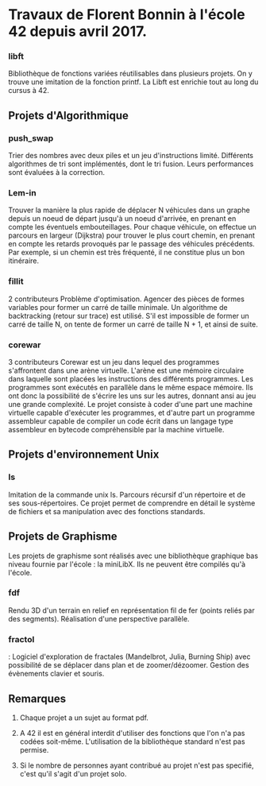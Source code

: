 <h1>Travaux de Florent Bonnin à l'école 42 depuis avril 2017.</h1>


<h3>libft</h3>
Bibliothèque de fonctions variées réutilisables dans plusieurs projets. On y trouve une imitation de la fonction printf. La Libft est enrichie tout au long du cursus à 42.


<h2>Projets d'Algorithmique</h2>

<h3>push_swap</h3>
Trier des nombres avec deux piles et un jeu d'instructions limité. Différents algorithmes de tri sont implémentés, dont le tri fusion. Leurs performances sont évaluées à la correction.

<h3>Lem-in</h3>
Trouver la manière la plus rapide de déplacer N véhicules dans un graphe depuis un noeud de départ jusqu'à un noeud d'arrivée, en prenant en compte les éventuels embouteillages. Pour chaque véhicule, on effectue un parcours en largeur (Dijkstra) pour trouver le plus court chemin, en prenant en compte les retards provoqués par le passage des véhicules précédents. Par exemple, si un chemin est très fréquenté, il ne constitue plus un bon itinéraire.

<h3>fillit</h3>
2 contributeurs
Problème d'optimisation. Agencer des pièces de formes variables pour former un carré de taille minimale. Un algorithme de backtracking (retour sur trace) est utilisé. S'il est impossible de former un carré de taille N, on tente de former un carré de taille N + 1, et ainsi de suite.

<h3>corewar</h3>
3 contributeurs
Corewar est un jeu dans lequel des programmes s'affrontent dans une arène virtuelle. L'arène est une mémoire circulaire dans laquelle sont placées les instructions des différents programmes. Les programmes sont exécutés en parallèle dans le même espace mémoire. Ils ont donc la possibilité de s'écrire les uns sur les autres, donnant ansi au jeu une grande  complexité. Le projet consiste à coder d'une part une machine virtuelle capable d'exécuter les programmes, et d'autre part un programme assembleur capable de compiler un code écrit dans un langage type assembleur en bytecode compréhensible par la machine virtuelle.


<h2>Projets d'environnement Unix</h2>

<h3>ls</h3>
Imitation de la commande unix ls. Parcours récursif d'un répertoire et de ses sous-répertoires. Ce projet permet de comprendre en détail le système de fichiers et sa manipulation avec des fonctions standards.


<h2>Projets de Graphisme</h2>

Les projets de graphisme sont réalisés avec une bibliothèque graphique bas niveau fournie par l'école : la miniLibX. Ils ne peuvent être compilés qu'à l'école.

<h3>fdf</h3>
Rendu 3D d'un terrain en relief en représentation fil de fer (points reliés par des segments). Réalisation d'une perspective parallèle.

<h3>fractol</h3>:
Logiciel d'exploration de fractales (Mandelbrot, Julia, Burning Ship) avec possibilité de se déplacer dans plan et de zoomer/dézoomer. Gestion des évènements clavier et souris.


<h2>Remarques</h2>

1. Chaque projet a un sujet au format pdf.

2. A 42 il est en général interdit d'utiliser des fonctions que l'on n'a pas codées soit-même. L'utilisation de la bibliothèque standard n'est pas permise.

3. Si le nombre de personnes ayant contribué au projet n'est pas specifié, c'est qu'il s'agit d'un projet solo.
